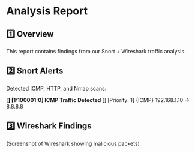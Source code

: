 # Analysis Report

## 1️⃣ Overview
This report contains findings from our Snort + Wireshark traffic analysis.

## 2️⃣ Snort Alerts
Detected ICMP, HTTP, and Nmap scans:

[**] [1:100001:0] ICMP Traffic Detected [**]
[Priority: 1] {ICMP} 192.168.1.10 -> 8.8.8.8

## 3️⃣ Wireshark Findings
(Screenshot of Wireshark showing malicious packets)
